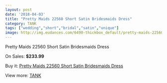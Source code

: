 ```yaml
---
layout: post
date: '2018-04-03'
title: "Pretty Maids 22560 Short Satin Bridesmaids Dress"
category: TANK
tags: ["wedding","short","bridal","satin","unique"]
image: http://img.eudances.com/6490-thickbox_default/pretty-maids-22560-short-satin-bridesmaids-dress.jpg
---
```

Pretty Maids 22560 Short Satin Bridesmaids Dress

On Sales: **$233.99**
<a href="https://www.eudances.com/en/tank/2373-pretty-maids-22560-short-satin-bridesmaids-dress.html"><amp-img layout="responsive" width="600" height="600" src="//img.eudances.com/6490-thickbox_default/pretty-maids-22560-short-satin-bridesmaids-dress.jpg" alt="Pretty Maids 22560 Short Satin Bridesmaids Dress 0" /></a>
<a href="https://www.eudances.com/en/tank/2373-pretty-maids-22560-short-satin-bridesmaids-dress.html"><amp-img layout="responsive" width="600" height="600" src="//img.eudances.com/6492-thickbox_default/pretty-maids-22560-short-satin-bridesmaids-dress.jpg" alt="Pretty Maids 22560 Short Satin Bridesmaids Dress 1" /></a>
<a href="https://www.eudances.com/en/tank/2373-pretty-maids-22560-short-satin-bridesmaids-dress.html"><amp-img layout="responsive" width="600" height="600" src="//img.eudances.com/6491-thickbox_default/pretty-maids-22560-short-satin-bridesmaids-dress.jpg" alt="Pretty Maids 22560 Short Satin Bridesmaids Dress 2" /></a>

Buy it: [Pretty Maids 22560 Short Satin Bridesmaids Dress](https://www.eudances.com/en/tank/2373-pretty-maids-22560-short-satin-bridesmaids-dress.html "Pretty Maids 22560 Short Satin Bridesmaids Dress")

View more: [TANK](https://www.eudances.com/en/28-tank "TANK")